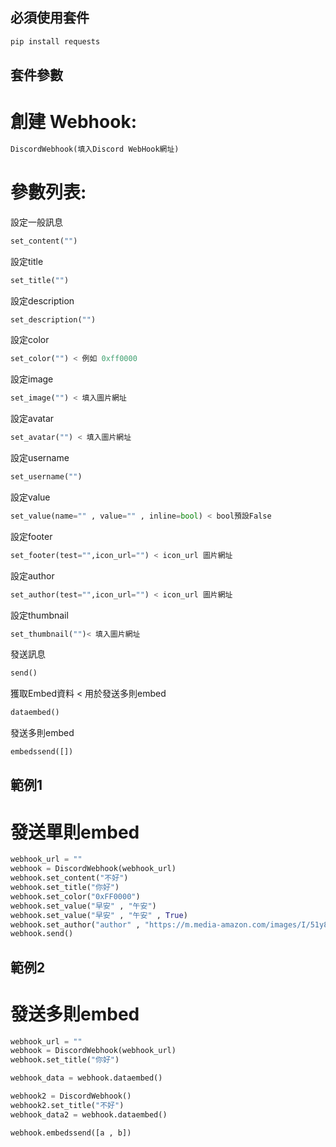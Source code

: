 ## 必須使用套件

```py
pip install requests
```

## 套件參數

# 創建 Webhook:
```py
DiscordWebhook(填入Discord WebHook網址)
```

# 參數列表:

設定一般訊息
```py
set_content("") 
```

設定title
```py
set_title("")
```

設定description
```py
set_description("")
```

設定color
```py
set_color("") < 例如 0xff0000
```

設定image
```py
set_image("") < 填入圖片網址
```

設定avatar
```py
set_avatar("") < 填入圖片網址
```

設定username
```py
set_username("")
```

設定value
```py
set_value(name="" , value="" , inline=bool) < bool預設False
```

設定footer
```py
set_footer(test="",icon_url="") < icon_url 圖片網址
```

設定author
```py
set_author(test="",icon_url="") < icon_url 圖片網址
```

設定thumbnail
```py
set_thumbnail("")< 填入圖片網址
```

發送訊息
```py
send()
```

獲取Embed資料 < 用於發送多則embed
```py
dataembed()
```

發送多則embed
```py
embedssend([])
```

## 範例1

# 發送單則embed

```py
webhook_url = ""
webhook = DiscordWebhook(webhook_url)
webhook.set_content("不好")
webhook.set_title("你好")
webhook.set_color("0xFF0000")
webhook.set_value("早安" , "午安")
webhook.set_value("早安" , "午安" , True)
webhook.set_author("author" , "https://m.media-amazon.com/images/I/51y8GUVKJoL.jpg")
webhook.send()
```

## 範例2

# 發送多則embed
```py
webhook_url = ""
webhook = DiscordWebhook(webhook_url)
webhook.set_title("你好")

webhook_data = webhook.dataembed()

webhook2 = DiscordWebhook()
webhook2.set_title("不好")
webhook_data2 = webhook.dataembed()

webhook.embedssend([a , b])
```
